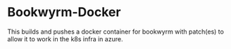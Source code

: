 # Bookwyrm-Docker

This builds and pushes a docker container for bookwyrm with patch(es) to allow it to work in the k8s infra in azure.
